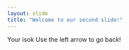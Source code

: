 ```yaml
---
layout: slide
title: "Welcome to our second slide!"
---
```

Your isok
Use the left arrow to go back!
